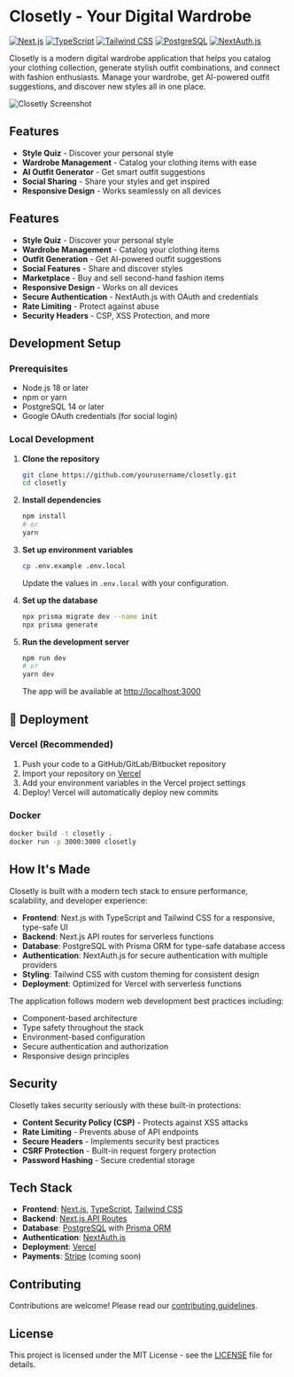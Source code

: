 # Closetly - Your Digital Wardrobe

[![Next.js](https://img.shields.io/badge/Next.js-000000?style=for-the-badge&logo=nextdotjs&logoColor=white)](https://nextjs.org/)
[![TypeScript](https://img.shields.io/badge/TypeScript-3178C6?style=for-the-badge&logo=typescript&logoColor=white)](https://www.typescriptlang.org/)
[![Tailwind CSS](https://img.shields.io/badge/Tailwind_CSS-38B2AC?style=for-the-badge&logo=tailwind-css&logoColor=white)](https://tailwindcss.com/)
[![PostgreSQL](https://img.shields.io/badge/PostgreSQL-4169E1?style=for-the-badge&logo=postgresql&logoColor=white)](https://www.postgresql.org/)
[![NextAuth.js](https://img.shields.io/badge/NextAuth.js-000000?style=for-the-badge&logo=next.js&logoColor=white)](https://next-auth.js.org/)

Closetly is a modern digital wardrobe application that helps you catalog your clothing collection, generate stylish outfit combinations, and connect with fashion enthusiasts. Manage your wardrobe, get AI-powered outfit suggestions, and discover new styles all in one place.

![Closetly Screenshot](/public/images/closetly-preview.png)

##  Features

- **Style Quiz** - Discover your personal style
- **Wardrobe Management** - Catalog your clothing items with ease
- **AI Outfit Generator** - Get smart outfit suggestions
- **Social Sharing** - Share your styles and get inspired
- **Responsive Design** - Works seamlessly on all devices

##  Features

- **Style Quiz** - Discover your personal style
- **Wardrobe Management** - Catalog your clothing items
- **Outfit Generation** - Get AI-powered outfit suggestions
- **Social Features** - Share and discover styles
- **Marketplace** - Buy and sell second-hand fashion items
- **Responsive Design** - Works on all devices
- **Secure Authentication** - NextAuth.js with OAuth and credentials
- **Rate Limiting** - Protect against abuse
- **Security Headers** - CSP, XSS Protection, and more

##  Development Setup

### Prerequisites

- Node.js 18 or later
- npm or yarn
- PostgreSQL 14 or later
- Google OAuth credentials (for social login)

### Local Development

1. **Clone the repository**
   ```bash
   git clone https://github.com/yourusername/closetly.git
   cd closetly
   ```

2. **Install dependencies**
   ```bash
   npm install
   # or
   yarn
   ```

3. **Set up environment variables**
   ```bash
   cp .env.example .env.local
   ```
   Update the values in `.env.local` with your configuration.

4. **Set up the database**
   ```bash
   npx prisma migrate dev --name init
   npx prisma generate
   ```

5. **Run the development server**
   ```bash
   npm run dev
   # or
   yarn dev
   ```
   The app will be available at [http://localhost:3000](http://localhost:3000)

## 🚀 Deployment

### Vercel (Recommended)
1. Push your code to a GitHub/GitLab/Bitbucket repository
2. Import your repository on [Vercel](https://vercel.com/import)
3. Add your environment variables in the Vercel project settings
4. Deploy! Vercel will automatically deploy new commits

### Docker
```bash
docker build -t closetly .
docker run -p 3000:3000 closetly
```

##  How It's Made

Closetly is built with a modern tech stack to ensure performance, scalability, and developer experience:

- **Frontend**: Next.js with TypeScript and Tailwind CSS for a responsive, type-safe UI
- **Backend**: Next.js API routes for serverless functions
- **Database**: PostgreSQL with Prisma ORM for type-safe database access
- **Authentication**: NextAuth.js for secure authentication with multiple providers
- **Styling**: Tailwind CSS with custom theming for consistent design
- **Deployment**: Optimized for Vercel with serverless functions

The application follows modern web development best practices including:
- Component-based architecture
- Type safety throughout the stack
- Environment-based configuration
- Secure authentication and authorization
- Responsive design principles

##  Security

Closetly takes security seriously with these built-in protections:
- **Content Security Policy (CSP)** - Protects against XSS attacks
- **Rate Limiting** - Prevents abuse of API endpoints
- **Secure Headers** - Implements security best practices
- **CSRF Protection** - Built-in request forgery protection
- **Password Hashing** - Secure credential storage

## Tech Stack

- **Frontend**: [Next.js](https://nextjs.org/), [TypeScript](https://www.typescriptlang.org/), [Tailwind CSS](https://tailwindcss.com/)
- **Backend**: [Next.js API Routes](https://nextjs.org/docs/api-routes/introduction)
- **Database**: [PostgreSQL](https://www.postgresql.org/) with [Prisma ORM](https://www.prisma.io/)
- **Authentication**: [NextAuth.js](https://next-auth.js.org/)
- **Deployment**: [Vercel](https://vercel.com/)
- **Payments**: [Stripe](https://stripe.com/) (coming soon)

##  Contributing

Contributions are welcome! Please read our [contributing guidelines](CONTRIBUTING.md).

##  License

This project is licensed under the MIT License - see the [LICENSE](LICENSE) file for details.
